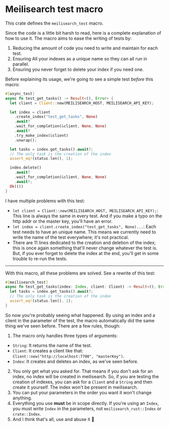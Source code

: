 # Meilisearch test macro

This crate defines the `meilisearch_test` macro.

Since the code is a little bit harsh to read, here is a complete explanation of how to use it.
The macro aims to ease the writing of tests by:
1. Reducing the amount of code you need to write and maintain for each test.
2. Ensuring All your indexes as a unique name so they can all run in parallel.
3. Ensuring you never forget to delete your index if you need one.


Before explaining its usage, we're going to see a simple test *before* this macro:
```rust
#[async_test]
async fn test_get_tasks() -> Result<(), Error> {
  let client = Client::new(MEILISEARCH_HOST, MEILISEARCH_API_KEY);

  let index = client
    .create_index("test_get_tasks", None)
    .await?
    .wait_for_completion(&client, None, None)
    .await?
    .try_make_index(&client)
    .unwrap();

  let tasks = index.get_tasks().await?;
  // The only task is the creation of the index
  assert_eq!(status.len(), 1);

  index.delete()
    .await?
    .wait_for_completion(&client, None, None)
    .await?;
  Ok(())
}
```

I have multiple problems with this test:
- `let client = Client::new(MEILISEARCH_HOST, MEILISEARCH_API_KEY);`: This line is always the same in every test.
  And if you make a typo on the http addr or the master key, you'll have an error.
- `let index = client.create_index("test_get_tasks", None)...`: Each test needs to have an unique name.
  This means we currently need to write the name of the test everywhere; it's not practical.
- There are 11 lines dedicated to the creation and deletion of the index; this is once again something that'll never change
  whatever the test is. But, if you ever forget to delete the index at the end, you'll get in some trouble to re-run
  the tests.

-------

With this macro, all these problems are solved. See a rewrite of this test:
```rust
#[meilisearch_test]
async fn test_get_tasks(index: Index, client: Client) -> Result<(), Error> {
  let tasks = index.get_tasks().await?;
  // The only task is the creation of the index
  assert_eq!(status.len(), 1);
}
```

So now you're probably seeing what happened. By using an index and a client in the parameter of
the test, the macro automatically did the same thing we've seen before.
There are a few rules, though:
1. The macro only handles three types of arguments:
  - `String`: It returns the name of the test.
  - `Client`: It creates a client like that: `Client::new("http://localhost:7700", "masterKey")`.
  - `Index`: It creates and deletes an index, as we've seen before.
2. You only get what you asked for. That means if you don't ask for an index, no index will be created in meilisearch.
  So, if you are testing the creation of indexes, you can ask for a `Client` and a `String` and then create it yourself.
  The index won't be present in meilisearch.
3. You can put your parameters in the order you want it won't change anything.
4. Everything you use **must** be in scope directly. If you're using an `Index`, you must write `Index` in the parameters,
  not `meilisearch_rust::Index` or `crate::Index`.
5. And I think that's all, use and abuse it 🎉
